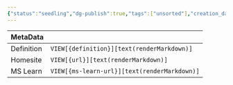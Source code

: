 ```yaml
---
{"status":"seedling","dg-publish":true,"tags":["unsorted"],"creation_date":"2024-05-10 08:14","definition":"undefined","ms-learn-url":"undefined","url":"undefined","aliases":null,"permalink":"/unsorted/power-automate/","dgPassFrontmatter":true}
---
```



| MetaData   |                                              |
| ---------- | -------------------------------------------- |
| Definition | `VIEW[{definition}][text(renderMarkdown)]`   |
| Homesite   | `VIEW[{url}][text(renderMarkdown)]`          |
| MS Learn   | `VIEW[{ms-learn-url}][text(renderMarkdown)]` |
